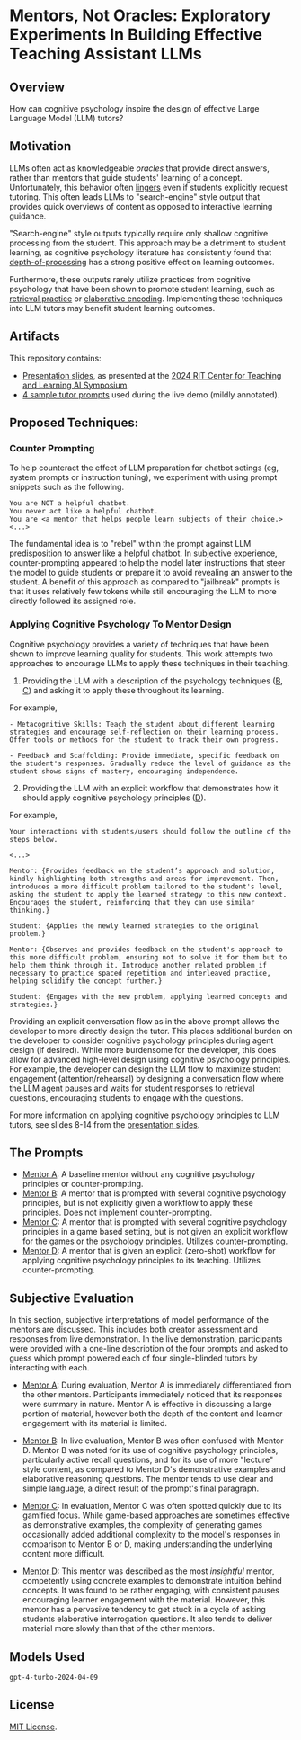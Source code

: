 # Mentors, Not Oracles: Exploratory Experiments In Building Effective Teaching Assistant LLMs

## Overview

How can cognitive psychology inspire the design of effective Large Language Model (LLM) tutors?

## Motivation

LLMs often act as knowledgeable *oracles* that provide direct answers, rather than mentors that guide students' learning of a concept. Unfortunately, this behavior often [lingers](example_conversations/simple_prompt_conversation.md) even if students explicitly request tutoring. This often leads LLMs to "search-engine" style output that provides quick overviews of content as opposed to interactive learning guidance.

"Search-engine" style outputs typically require only shallow cognitive processing from the student. This approach may be a detriment to student learning, as cognitive psychology literature has consistently found that [depth-of-processing](https://psycnet.apa.org/record/1976-00185-001) has a strong positive effect on learning outcomes.

Furthermore, these outputs rarely utilize practices from cognitive psychology that have been shown to promote student learning, such as [retrieval practice](https://psycnet.apa.org/record/2023-03242-001) or [elaborative encoding](https://psycnet.apa.org/record/1982-27279-001). Implementing these techniques into LLM tutors may benefit student learning outcomes.

## Artifacts

This repository contains:

- [Presentation slides](presentation/Mentors_Not_Oracles.pdf), as presented at the [2024 RIT Center for Teaching and Learning AI Symposium](www.rit.edu/teaching/summer-institute).
- [4 sample tutor prompts](prompts/) used during the live demo (mildly annotated).

## Proposed Techniques:

### Counter Prompting

To help counteract the effect of LLM preparation for chatbot setings (eg, system prompts or instruction tuning), we experiment with using prompt snippets such as the following.

```
You are NOT a helpful chatbot. 
You never act like a helpful chatbot.
You are <a mentor that helps people learn subjects of their choice.>
<...>
```

The fundamental idea is to "rebel" within the prompt against LLM predisposition to answer like a helpful chatbot. In subjective experience, counter-prompting appeared to help the model later instructions that steer the model to guide students or prepare it to avoid revealing an answer to the student. A benefit of this approach as compared to "jailbreak" prompts is that it uses relatively few tokens while still encouraging the LLM to more directly followed its assigned role.

### Applying Cognitive Psychology To Mentor Design

Cognitive psychology provides a variety of techniques that have been shown to improve learning quality for students. This work attempts two approaches to encourage LLMs to apply these techniques in their teaching. 

1) Providing the LLM with a description of the psychology techniques ([B](prompts/mentor_B_psychology_informed.md), [C](prompts/mentor_C_game_based_learning.md)) and asking it to apply these throughout its learning.

For example, 
```
- Metacognitive Skills: Teach the student about different learning strategies and encourage self-reflection on their learning process. Offer tools or methods for the student to track their own progress.

- Feedback and Scaffolding: Provide immediate, specific feedback on the student's responses. Gradually reduce the level of guidance as the student shows signs of mastery, encouraging independence.
```

2) Providing the LLM with an explicit workflow that demonstrates how it should apply cognitive psychology principles ([D](prompts/mentor_D_explicit_workflow.md)).

For example,

```
Your interactions with students/users should follow the outline of the steps below.

<...>

Mentor: {Provides feedback on the student’s approach and solution, kindly highlighting both strengths and areas for improvement. Then, introduces a more difficult problem tailored to the student's level, asking the student to apply the learned strategy to this new context. Encourages the student, reinforcing that they can use similar thinking.}

Student: {Applies the newly learned strategies to the original problem.}

Mentor: {Observes and provides feedback on the student's approach to this more difficult problem, ensuring not to solve it for them but to help them think through it. Introduce another related problem if necessary to practice spaced repetition and interleaved practice, helping solidify the concept further.}

Student: {Engages with the new problem, applying learned concepts and strategies.}
```

Providing an explicit conversation flow as in the above prompt allows the developer to more directly design the tutor. This places additional burden on the developer to consider cognitive psychology principles during agent design (if desired). While more burdensome for the developer, this does allow for advanced high-level design using cognitive psychology principles. For example, the developer can design the LLM flow to maximize student engagement (attention/rehearsal) by designing a conversation flow where the LLM agent pauses and waits for student responses to retrieval questions, encouraging students to engage with the questions.

For more information on applying cognitive psychology principles to LLM tutors, see slides 8-14 from the [presentation slides](presentation/Mentors_Not_Oracles.pdf).

## The Prompts

- [Mentor A](prompts/mentor_A_baseline.md): A baseline mentor without any cognitive psychology principles or counter-prompting.
- [Mentor B](prompts/mentor_B_psychology_informed.md): A mentor that is prompted with several cognitive psychology principles, but is not explicitly given a workflow to apply these principles. Does not implement counter-prompting.
- [Mentor C](prompts/mentor_C_game_based_learning.md): A mentor that is prompted with several cognitive psychology principles in a game based setting, but is not given an explicit workflow for the games or the psychology principles. Utilizes counter-prompting.
- [Mentor D](prompts/mentor_D_explicit_workflow.md): A mentor that is given an explicit (zero-shot) workflow for applying cognitive psychology principles to its teaching. Utilizes counter-prompting.

## Subjective Evaluation

In this section, subjective interpretations of model performance of the mentors are discussed. This includes both creator assessment and responses from live demonstration. In the live demonstration, participants were provided with a one-line description of the four prompts and asked to guess which prompt powered each of four single-blinded tutors by interacting with each.

- [Mentor A](prompts/mentor_A_baseline.md): During evaluation, Mentor A is immediately differentiated from the other mentors. Participants immediately noticed that its responses were summary in nature. Mentor A is effective in discussing a large portion of material, however both the depth of the content and learner engagement with its material is limited.

- [Mentor B](prompts/mentor_B_psychology_informed.md): In live evaluation, Mentor B was often confused with Mentor D. Mentor B was noted for its use of cognitive psychology principles, particularly active recall questions, and for its use of more "lecture" style content, as compared to Mentor D's demonstrative examples and elaborative reasoning questions. The mentor tends to use clear and simple language, a direct result of the prompt's final paragraph.

- [Mentor C](prompts/mentor_C_game_based_learning.md): In evaluation, Mentor C was often spotted quickly due to its gamified focus. While game-based approaches are sometimes effective as demonstrative examples, the complexity of generating games occasionally added additional complexity to the model's responses in comparison to Mentor B or D, making understanding the underlying content more difficult. 

- [Mentor D](prompts/mentor_D_explicit_workflow.md): This mentor was described as the most *insightful* mentor, competently using concrete examples to demonstrate intuition behind concepts. It was found to be rather engaging, with consistent pauses encouraging learner engagement with the material. However, this mentor has a pervasive tendency to get stuck in a cycle of asking students elaborative interrogation questions. It also tends to deliver material more slowly than that of the other mentors.

## Models Used

`gpt-4-turbo-2024-04-09`

## License

[MIT License](LICENSE).